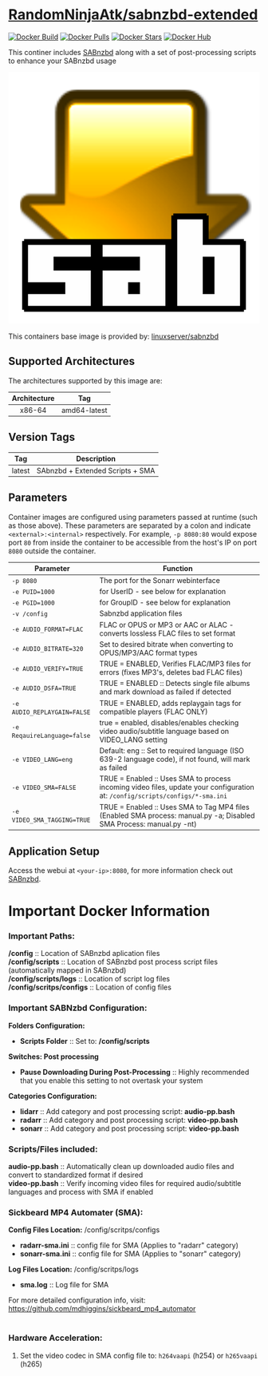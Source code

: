 # [RandomNinjaAtk/sabnzbd-extended](https://github.com/RandomNinjaAtk/docker-sabnzbd-extended)
[![Docker Build](https://img.shields.io/docker/cloud/automated/randomninjaatk/sabnzbd-extended?style=flat-square)](https://hub.docker.com/r/randomninjaatk/sabnzbd-extended)
[![Docker Pulls](https://img.shields.io/docker/pulls/randomninjaatk/sabnzbd-extended?style=flat-square)](https://hub.docker.com/r/randomninjaatk/sabnzbd-extended)
[![Docker Stars](https://img.shields.io/docker/stars/randomninjaatk/sabnzbd-extended?style=flat-square)](https://hub.docker.com/r/randomninjaatk/sabnzbd-extended)
[![Docker Hub](https://img.shields.io/badge/Open%20On-DockerHub-blue?style=flat-square)](https://hub.docker.com/r/randomninjaatk/sabnzbd-extended)

This continer includes [SABnzbd](https://sabnzbd.org/) along with a set of post-processing scripts to enhance your SABnzbd usage


[![sabnzbd](https://raw.githubusercontent.com/RandomNinjaAtk/unraid-templates/master/randomninjaatk/img/sabnzbd-icon.png)](https://sabnzbd.org/)

This containers base image is provided by: [linuxserver/sabnzbd](https://github.com/linuxserver/docker-sabnzbd)


## Supported Architectures

The architectures supported by this image are:

| Architecture | Tag |
| :----: | --- |
| x86-64 | amd64-latest |

## Version Tags

| Tag | Description |
| :----: | --- |
| latest | SAbnzbd + Extended Scripts + SMA |

## Parameters

Container images are configured using parameters passed at runtime (such as those above). These parameters are separated by a colon and indicate `<external>:<internal>` respectively. For example, `-p 8080:80` would expose port `80` from inside the container to be accessible from the host's IP on port `8080` outside the container.

| Parameter | Function |
| --- | --- |
| `-p 8080` | The port for the Sonarr webinterface |
| `-e PUID=1000` | for UserID - see below for explanation |
| `-e PGID=1000` | for GroupID - see below for explanation |
| `-v /config` | Sabnzbd application files |
| `-e AUDIO_FORMAT=FLAC` | FLAC or OPUS or MP3 or AAC or ALAC - converts lossless FLAC files to set format |
| `-e AUDIO_BITRATE=320` | Set to desired bitrate when converting to OPUS/MP3/AAC format types |
| `-e AUDIO_VERIFY=TRUE` | TRUE = ENABLED, Verifies FLAC/MP3 files for errors (fixes MP3's, deletes bad FLAC files) |
| `-e AUDIO_DSFA=TRUE` | TRUE = ENABLED :: Detects single file albums and mark download as failed if detected |
| `-e AUDIO_REPLAYGAIN=FALSE` | TRUE = ENABLED, adds replaygain tags for compatible players (FLAC ONLY) |
| `-e ReqauireLanguage=false` | true = enabled, disables/enables checking video audio/subtitle language based on VIDEO_LANG setting |
| `-e VIDEO_LANG=eng` | Default: eng :: Set to required language (ISO 639-2 language code), if not found, will mark as failed |
| `-e VIDEO_SMA=FALSE` | TRUE = Enabled :: Uses SMA to process incoming video files, update your configuration at: `/config/scripts/configs/*-sma.ini` |
| `-e VIDEO_SMA_TAGGING=TRUE` | TRUE = Enabled :: Uses SMA to Tag MP4 files (Enabled SMA process: manual.py -a; Disabled SMA Process: manual.py -nt) |

## Application Setup

Access the webui at `<your-ip>:8080`, for more information check out [SABnzbd](https://sabnzbd.org/).

# Important Docker Information
### Important Paths:
<strong>/config</strong> :: Location of SABnzbd aplication files<br/>
<strong>/config/scripts</strong> :: Location of SABnzbd post process script files (automatically mapped in SABnzbd)<br/>
<strong>/config/scripts/logs</strong> :: Location of script log files<br/>
<strong>/config/scritps/configs</strong> :: Location of config files<br/>

### Important SABNzbd Configuration:
<strong>Folders Configuration:</strong><br/>
* <strong>Scripts Folder</strong> :: Set to: <strong>/config/scripts</strong><br/>

<strong>Switches: Post processing </strong><br/>
* <strong>Pause Downloading During Post-Processing</strong> :: Highly recommended that you enable this setting to not overtask your system<br/>

<strong>Categories Configuration:</strong><br/>
* <strong>lidarr</strong> :: Add category and post processing script: <strong>audio-pp.bash</strong><br/>
* <strong>radarr</strong> :: Add category and post processing script: <strong>video-pp.bash</strong><br/>
* <strong>sonarr</strong> :: Add category and post processing script: <strong>video-pp.bash</strong><br/>

### Scripts/Files included:
<strong>audio-pp.bash</strong> :: Automatically clean up downloaded audio files and convert to standardized format if desired<br/>
<strong>video-pp.bash</strong> :: Verify incoming video files for required audio/subtitle languages and process with SMA if enabled<br/>
### Sickbeard MP4 Automater (SMA):
<strong>Config Files Location:</strong> /config/scritps/configs<br/>
* <strong>radarr-sma.ini</strong> :: config file for SMA (Applies to "radarr" category)
* <strong>sonarr-sma.ini</strong> :: config file for SMA (Applies to "sonarr" category)

<strong>Log Files Location:</strong> /config/scritps/logs<br/>
* <strong>sma.log</strong> :: Log file for SMA

For more detailed configuration info, visit: https://github.com/mdhiggins/sickbeard_mp4_automator<br/><br/>
### Hardware Acceleration:
1. Set the video codec in SMA config file to: `h264vaapi` (h254) or `h265vaapi` (h265)
